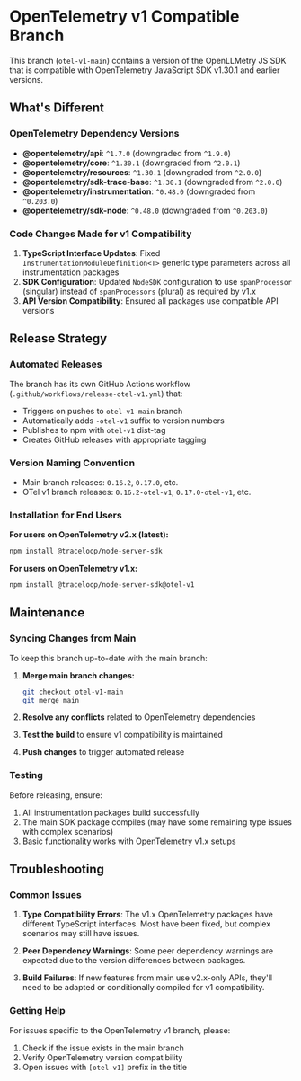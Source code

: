 # OpenTelemetry v1 Compatible Branch

This branch (`otel-v1-main`) contains a version of the OpenLLMetry JS SDK that is compatible with OpenTelemetry JavaScript SDK v1.30.1 and earlier versions.

## What's Different

### OpenTelemetry Dependency Versions

- **@opentelemetry/api**: `^1.7.0` (downgraded from `^1.9.0`)
- **@opentelemetry/core**: `^1.30.1` (downgraded from `^2.0.1`)
- **@opentelemetry/resources**: `^1.30.1` (downgraded from `^2.0.0`)
- **@opentelemetry/sdk-trace-base**: `^1.30.1` (downgraded from `^2.0.0`)
- **@opentelemetry/instrumentation**: `^0.48.0` (downgraded from `^0.203.0`)
- **@opentelemetry/sdk-node**: `^0.48.0` (downgraded from `^0.203.0`)

### Code Changes Made for v1 Compatibility

1. **TypeScript Interface Updates**: Fixed `InstrumentationModuleDefinition<T>` generic type parameters across all instrumentation packages
2. **SDK Configuration**: Updated `NodeSDK` configuration to use `spanProcessor` (singular) instead of `spanProcessors` (plural) as required by v1.x
3. **API Version Compatibility**: Ensured all packages use compatible API versions

## Release Strategy

### Automated Releases

The branch has its own GitHub Actions workflow (`.github/workflows/release-otel-v1.yml`) that:

- Triggers on pushes to `otel-v1-main` branch
- Automatically adds `-otel-v1` suffix to version numbers
- Publishes to npm with `otel-v1` dist-tag
- Creates GitHub releases with appropriate tagging

### Version Naming Convention

- Main branch releases: `0.16.2`, `0.17.0`, etc.
- OTel v1 branch releases: `0.16.2-otel-v1`, `0.17.0-otel-v1`, etc.

### Installation for End Users

**For users on OpenTelemetry v2.x (latest):**

```bash
npm install @traceloop/node-server-sdk
```

**For users on OpenTelemetry v1.x:**

```bash
npm install @traceloop/node-server-sdk@otel-v1
```

## Maintenance

### Syncing Changes from Main

To keep this branch up-to-date with the main branch:

1. **Merge main branch changes:**

   ```bash
   git checkout otel-v1-main
   git merge main
   ```

2. **Resolve any conflicts** related to OpenTelemetry dependencies
3. **Test the build** to ensure v1 compatibility is maintained
4. **Push changes** to trigger automated release

### Testing

Before releasing, ensure:

1. All instrumentation packages build successfully
2. The main SDK package compiles (may have some remaining type issues with complex scenarios)
3. Basic functionality works with OpenTelemetry v1.x setups

## Troubleshooting

### Common Issues

1. **Type Compatibility Errors**: The v1.x OpenTelemetry packages have different TypeScript interfaces. Most have been fixed, but complex scenarios may still have issues.

2. **Peer Dependency Warnings**: Some peer dependency warnings are expected due to the version differences between packages.

3. **Build Failures**: If new features from main use v2.x-only APIs, they'll need to be adapted or conditionally compiled for v1 compatibility.

### Getting Help

For issues specific to the OpenTelemetry v1 branch, please:

1. Check if the issue exists in the main branch
2. Verify OpenTelemetry version compatibility
3. Open issues with `[otel-v1]` prefix in the title
